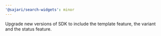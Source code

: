 ```yaml
---
'@sajari/search-widgets': minor
---
```


Upgrade new versions of SDK to include the template feature, the variant and the status feature.
